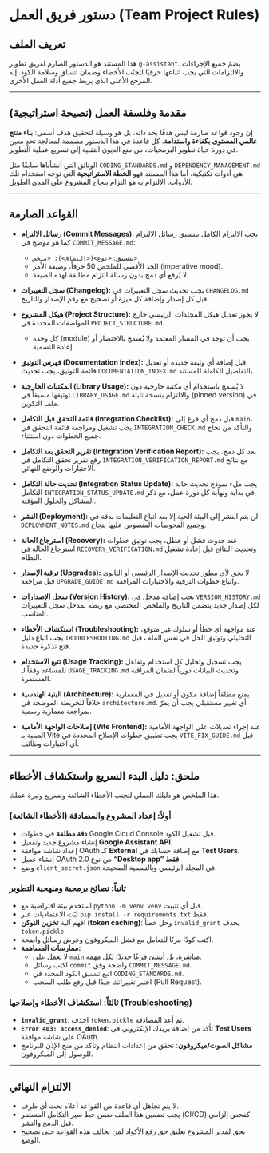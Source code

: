 # دستور فريق العمل (Team Project Rules)

## تعريف الملف

هذا المستند هو الدستور الصارم لفريق تطوير `g-assistant`. يضمّ جميع الإجراءات والالتزامات التي يجب اتباعها حرفيًا لتجنّب الأخطاء وضمان اتساق وسلامة الكود. إنه المرجع الأعلى الذي يربط جميع أدلة العمل الأخرى.

---

## مقدمة وفلسفة العمل (نصيحة استراتيجية)

إن وجود قواعد صارمة ليس هدفًا بحد ذاته، بل هو وسيلة لتحقيق هدف أسمى: **بناء منتج عالمي المستوى بكفاءة واستدامة**. كل قاعدة في هذا الدستور مصممة لمعالجة تحدٍ معين في دورة حياة تطوير البرمجيات، من منع الديون التقنية إلى تسريع عملية التطوير.

الوثائق التي أنشأناها سابقًا مثل `CODING_STANDARDS.md` و `DEPENDENCY_MANAGEMENT.md` هي أدوات تكتيكية، أما هذا المستند فهو **الخطة الاستراتيجية** التي توجه استخدام تلك الأدوات. الالتزام به هو التزام بنجاح المشروع على المدى الطويل.

---

## القواعد الصارمة

- **رسائل الالتزام (Commit Messages):** يجب الالتزام الكامل بتنسيق رسائل الالتزام كما هو موضح في `COMMIT_MESSAGE.md`:
  - تنسيق: `<نوع>(<النطاق>): <ملخص>`
  - الحد الأقصى للملخص 50 حرفاً، وصيغة الأمر (imperative mood).
  - لا يُرفع أي دمج بدون رسالة التزام مطابقة لهذه الصيغة.

- **سجل التغييرات (Changelog):** يجب تحديث سجل التغييرات في `CHANGELOG.md` قبل كل إصدار وإضافة كل ميزة أو تصحيح مع رقم الإصدار والتاريخ.

- **هيكل المشروع (Project Structure):** لا يجوز تعديل هيكل المجلدات الرئيسي خارج المواصفات المحددة في `PROJECT_STRUCTURE.md`.
  - كل وحدة (module) يجب أن توجد في المسار المعتمد ولا يُسمح بالاختصار أو إعادة التسمية.

- **فهرس التوثيق (Documentation Index):** قبل إضافة أي وثيقة جديدة أو تعديل قائمة التوثيق، يجب تحديث `DOCUMENTATION_INDEX.md` بالتفاصيل الكاملة للمستند.

- **المكتبات الخارجية (Library Usage):** لا يُسمح باستخدام أي مكتبة خارجية دون توثيقها مسبقاً في `LIBRARY_USAGE.md` والالتزام بنسخة ثابتة (pinned version) في ملف التكوين.

- **قائمة التحقق قبل التكامل (Integration Checklist):** قبل دمج أي فرع إلى `main`، يجب تشغيل ومراجعة قائمة التحقق في `INTEGRATION_CHECK.md` والتأكد من نجاح جميع الخطوات دون استثناء.

- **تقرير التحقق بعد التكامل (Integration Verification Report):** بعد كل دمج، يجب رفع تقرير تحقق التكامل في `INTEGRATION_VERIFICATION_REPORT.md` مع نتائج الاختبارات والوضع النهائي.

- **تحديث حالة التكامل (Integration Status Update):** يجب ملء نموذج تحديث حالة التكامل `INTEGRATION_STATUS_UPDATE.md` في بداية ونهاية كل دورة عمل، مع ذكر المشاكل والحلول المؤقتة.

- **النشر (Deployment):** لن يتم النشر إلى البيئة الحية إلا بعد اتباع التعليمات بدقة في `DEPLOYMENT_NOTES.md` وجميع الفحوصات المنصوص عليها بنجاح.

- **استرجاع الحالة (Recovery):** عند حدوث فشل أو عطل، يجب توثيق خطوات استرجاع الحالة في `RECOVERY_VERIFICATION.md` وتحديث النتائج قبل إعادة تشغيل النظام.

- **ترقية الإصدار (Upgrades):** لا يحق لأي مطور تحديث الإصدار الرئيسي أو الثانوي قبل مراجعة `UPGRADE_GUIDE.md` واتباع خطوات الترقية والاختبارات المرافقة.

- **سجل الإصدارات (Version History):** يجب إضافة مدخل في `VERSION_HISTORY.md` لكل إصدار جديد يتضمن التاريخ والملخص المختصر، مع ربطه بمدخل سجل التغييرات المناسب.

- **استكشاف الأخطاء (Troubleshooting):** عند مواجهة أي خطأ أو سلوك غير متوقع، يجب اتباع دليل `TROUBLESHOOTING.md` التحليلي وتوثيق الحل في نفس الملف قبل فتح تذكرة جديدة.

- **تتبع الاستخدام (Usage Tracking):** يجب تسجيل وتحليل كل استخدام وتفاعل للمساعد وفقاً لـ `USAGE_TRACKING.md` وتحديث البيانات دورياً لضمان المراقبة المستمرة.

- **البنية الهندسية (Architecture):** يمنع مطلقاً إضافة مكون أو تعديل في المعمارية خلافاً للخريطة الموضحة في `architecture.md`. أي تغيير مستقبلي يجب أن يمرّ بمراجعة معمارية رسمية.

- **إصلاحات الواجهة الأمامية (Vite Frontend):** عند إجراء تعديلات على الواجهة الأمامية المبنية بـ Vite يجب تطبيق خطوات الإصلاح المحددة في `VITE_FIX_GUIDE.md` قبل أي اختبارات وظائف.

---

## ملحق: دليل البدء السريع واستكشاف الأخطاء

هذا الملخص هو دليلك العملي لتجنب الأخطاء الشائعة وتسريع وتيرة عملك.

### أولاً: إعداد المشروع والمصادقة (الأخطاء الشائعة)

- **دقة مطلقة** في خطوات Google Cloud Console قبل تشغيل الكود.
- إنشاء مشروع جديد وتفعيل **Google Assistant API**.
- إعداد شاشة موافقة OAuth كـ **External** مع إضافة حسابك في **Test Users**.
- إنشاء عميل OAuth 2.0 من نوع **“Desktop app” فقط**.
- وضع `client_secret.json` في المجلد الرئيسي وبالتسمية الصحيحة.

### ثانياً: نصائح برمجية ومنهجية التطوير

- استخدم بيئة افتراضية مع `python -m venv venv` قبل أي تثبيت.
- ثبّت الاعتماديات عبر `pip install -r requirements.txt` فقط.
- افهم آلية **تخزين التوكن (token caching)**: وحل خطأ `invalid_grant` بحذف `token.pickle`.
- اكتب كودًا مرنًا للتعامل مع فشل الميكروفون وعرض رسائل واضحة.
- **ممارسات المساهمة:**
  - لا تعمل على `main` مباشرة، بل أنشئ فرعًا جديدًا لكل مهمة.
  - اكتب رسائل `commit` واضحة وفق `COMMIT_MESSAGE.md`.
  - اتبع تنسيق الكود المحدد في `CODING_STANDARDS.md`.
  - اختبر تغييراتك جيدًا قبل رفع طلب السحب (Pull Request).

### ثالثاً: استكشاف الأخطاء وإصلاحها (Troubleshooting)

- **`invalid_grant`**: احذف `token.pickle` ثم أعد المصادقة.
- **`Error 403: access_denied`**: تأكد من إضافة بريدك الإلكتروني في **Test Users** على شاشة موافقة OAuth.
- **مشاكل الصوت/ميكروفون**: تحقق من إعدادات النظام وتأكد من منح الإذن للبرنامج للوصول إلى الميكروفون.

---

## الالتزام النهائي

- لا يتم تجاهل أي قاعدة من القواعد أعلاه تحت أي ظرف.
- يجب تضمين هذا الملف ضمن خط سير التكامل المستمر (CI/CD) كفحص إلزامي قبل الدمج والنشر.
- يحق لمدير المشروع تعليق حق رفع الأكواد لمن يخالف هذه القواعد حتى تصحيح الوضع.